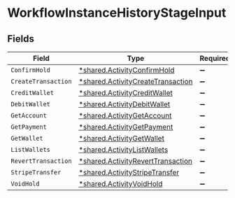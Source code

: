 # WorkflowInstanceHistoryStageInput


## Fields

| Field                                                                                        | Type                                                                                         | Required                                                                                     | Description                                                                                  |
| -------------------------------------------------------------------------------------------- | -------------------------------------------------------------------------------------------- | -------------------------------------------------------------------------------------------- | -------------------------------------------------------------------------------------------- |
| `ConfirmHold`                                                                                | [*shared.ActivityConfirmHold](../../../pkg/models/shared/activityconfirmhold.md)             | :heavy_minus_sign:                                                                           | N/A                                                                                          |
| `CreateTransaction`                                                                          | [*shared.ActivityCreateTransaction](../../../pkg/models/shared/activitycreatetransaction.md) | :heavy_minus_sign:                                                                           | N/A                                                                                          |
| `CreditWallet`                                                                               | [*shared.ActivityCreditWallet](../../../pkg/models/shared/activitycreditwallet.md)           | :heavy_minus_sign:                                                                           | N/A                                                                                          |
| `DebitWallet`                                                                                | [*shared.ActivityDebitWallet](../../../pkg/models/shared/activitydebitwallet.md)             | :heavy_minus_sign:                                                                           | N/A                                                                                          |
| `GetAccount`                                                                                 | [*shared.ActivityGetAccount](../../../pkg/models/shared/activitygetaccount.md)               | :heavy_minus_sign:                                                                           | N/A                                                                                          |
| `GetPayment`                                                                                 | [*shared.ActivityGetPayment](../../../pkg/models/shared/activitygetpayment.md)               | :heavy_minus_sign:                                                                           | N/A                                                                                          |
| `GetWallet`                                                                                  | [*shared.ActivityGetWallet](../../../pkg/models/shared/activitygetwallet.md)                 | :heavy_minus_sign:                                                                           | N/A                                                                                          |
| `ListWallets`                                                                                | [*shared.ActivityListWallets](../../../pkg/models/shared/activitylistwallets.md)             | :heavy_minus_sign:                                                                           | N/A                                                                                          |
| `RevertTransaction`                                                                          | [*shared.ActivityRevertTransaction](../../../pkg/models/shared/activityreverttransaction.md) | :heavy_minus_sign:                                                                           | N/A                                                                                          |
| `StripeTransfer`                                                                             | [*shared.ActivityStripeTransfer](../../../pkg/models/shared/activitystripetransfer.md)       | :heavy_minus_sign:                                                                           | N/A                                                                                          |
| `VoidHold`                                                                                   | [*shared.ActivityVoidHold](../../../pkg/models/shared/activityvoidhold.md)                   | :heavy_minus_sign:                                                                           | N/A                                                                                          |